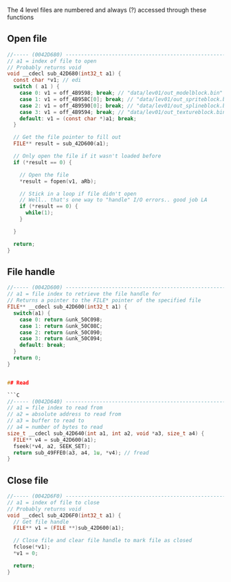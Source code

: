 The 4 level files are numbered and always (?) accessed through these functions

## Open file

```C
//----- (0042D680) --------------------------------------------------------
// a1 = index of file to open
// Probably returns void
void __cdecl sub_42D680(int32_t a1) {
  const char *v1; // edi
  switch ( a1 ) {
    case 0: v1 = off_4B9598; break; // "data/lev01/out_modelblock.bin"
    case 1: v1 = off_4B958C[0]; break; // "data/lev01/out_spriteblock.bin"
    case 2: v1 = off_4B9590[0]; break; // "data/lev01/out_splineblock.bin"
    case 3: v1 = off_4B9594; break; // "data/lev01/out_textureblock.bin"
    default: v1 = (const char *)a1; break;
  }

  // Get the file pointer to fill out
  FILE** result = sub_42D600(a1);

  // Only open the file if it wasn't loaded before
  if (*result == 0) {

    // Open the file
    *result = fopen(v1, aRb);

    // Stick in a loop if file didn't open
    // Well.. that's one way to "handle" I/O errors.. good job LA
    if (*result == 0) {
      while(1);
    }

  }

  return;
}
```

## File handle

```C
//----- (0042D600) --------------------------------------------------------
// a1 = file index to retrieve the file handle for
// Returns a pointer to the FILE* pointer of the specified file
FILE** __cdecl sub_42D600(int32_t a1) {
  switch(a1) {
    case 0: return &unk_50C098;
    case 1: return &unk_50C08C;
    case 2: return &unk_50C090;
    case 3: return &unk_50C094;
    default: break;
  }
  return 0;
}


## Read

```C
//----- (0042D640) --------------------------------------------------------
// a1 = file index to read from
// a2 = absolute address to read from
// a3 = buffer to read to
// a4 = number of bytes to read
size_t __cdecl sub_42D640(int a1, int a2, void *a3, size_t a4) {
  FILE** v4 = sub_42D600(a1);
  fseek(*v4, a2, SEEK_SET);
  return sub_49FFE0(a3, a4, 1u, *v4); // fread
}
```

## Close file

```C
//----- (0042D6F0) --------------------------------------------------------
// a1 = index of file to close
// Probably returns void
void __cdecl sub_42D6F0(int32_t a1) {
  // Get file handle
  FILE** v1 = (FILE **)sub_42D600(a1);

  // Close file and clear file handle to mark file as closed
  fclose(*v1);
  *v1 = 0;

  return;
}
```
